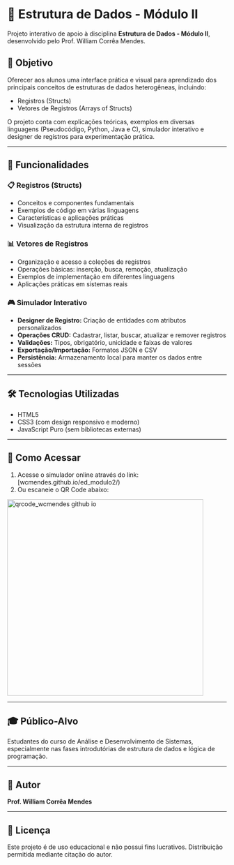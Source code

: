# 📘 Estrutura de Dados - Módulo II

Projeto interativo de apoio à disciplina **Estrutura de Dados - Módulo II**, desenvolvido pelo Prof. William Corrêa Mendes.

## 📌 Objetivo

Oferecer aos alunos uma interface prática e visual para aprendizado dos principais conceitos de estruturas de dados heterogêneas, incluindo:

- Registros (Structs)
- Vetores de Registros (Arrays of Structs)

O projeto conta com explicações teóricas, exemplos em diversas linguagens (Pseudocódigo, Python, Java e C), simulador interativo e designer de registros para experimentação prática.

---

## 🧩 Funcionalidades

### 📋 Registros (Structs)
- Conceitos e componentes fundamentais
- Exemplos de código em várias linguagens
- Características e aplicações práticas
- Visualização da estrutura interna de registros

### 📊 Vetores de Registros
- Organização e acesso a coleções de registros
- Operações básicas: inserção, busca, remoção, atualização
- Exemplos de implementação em diferentes linguagens
- Aplicações práticas em sistemas reais

### 🎮 Simulador Interativo
- **Designer de Registro:** Criação de entidades com atributos personalizados
- **Operações CRUD:** Cadastrar, listar, buscar, atualizar e remover registros
- **Validações:** Tipos, obrigatório, unicidade e faixas de valores
- **Exportação/Importação:** Formatos JSON e CSV
- **Persistência:** Armazenamento local para manter os dados entre sessões

---

## 🛠️ Tecnologias Utilizadas

- HTML5
- CSS3 (com design responsivo e moderno)
- JavaScript Puro (sem bibliotecas externas)

---

## 🧪 Como Acessar

1. Acesse o simulador online através do link: [wcmendes.github.io/ed_modulo2/)
2. Ou escaneie o QR Code abaixo:

<img width="450" height="450" alt="qrcode_wcmendes github io" src="https://github.com/user-attachments/assets/8627d4bc-1ab2-43be-b512-6a55240b23e3" />

---

## 🎓 Público-Alvo

Estudantes do curso de Análise e Desenvolvimento de Sistemas, especialmente nas fases introdutórias de estrutura de dados e lógica de programação.

---

## 🧠 Autor

**Prof. William Corrêa Mendes**  

---

## 📄 Licença

Este projeto é de uso educacional e não possui fins lucrativos. Distribuição permitida mediante citação do autor.

